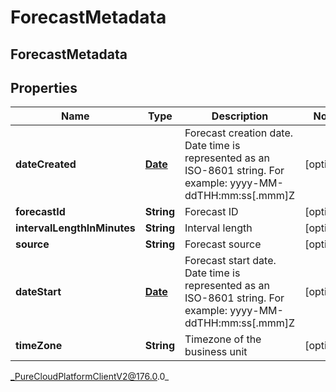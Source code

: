 # ForecastMetadata

## ForecastMetadata

## Properties

|Name | Type | Description | Notes|
|------------ | ------------- | ------------- | -------------|
| **dateCreated** | [**Date**](Date) | Forecast creation date. Date time is represented as an ISO-8601 string. For example: yyyy-MM-ddTHH:mm:ss[.mmm]Z | [optional] |
| **forecastId** | **String** | Forecast ID | [optional] |
| **intervalLengthInMinutes** | **String** | Interval length | [optional] |
| **source** | **String** | Forecast source | [optional] |
| **dateStart** | [**Date**](Date) | Forecast start date. Date time is represented as an ISO-8601 string. For example: yyyy-MM-ddTHH:mm:ss[.mmm]Z | [optional] |
| **timeZone** | **String** | Timezone of the business unit | [optional] |



_PureCloudPlatformClientV2@176.0.0_
